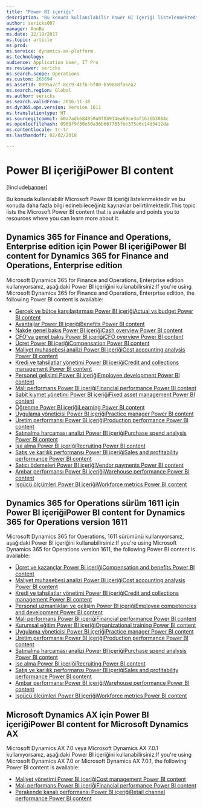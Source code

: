```yaml
---
title: "Power BI içeriği"
description: "Bu konuda kullanılabilir Power BI içeriği listelenmektedir ve bu konuda daha fazla bilgi edinebileceğiniz kaynaklar belirtilmektedir."
author: sericks007
manager: AnnBe
ms.date: 12/19/2017
ms.topic: article
ms.prod: 
ms.service: dynamics-ax-platform
ms.technology: 
audience: Application User, IT Pro
ms.reviewer: sericks
ms.search.scope: Operations
ms.custom: 265694
ms.assetid: 0095a7cf-8cc9-41f6-bf00-b59868fa6ea2
ms.search.region: Global
ms.author: sericks
ms.search.validFrom: 2016-11-30
ms.dyn365.ops.version: Version 1611
ms.translationtype: HT
ms.sourcegitcommit: b0a7adb684850a0f0b914ea89ce3af1636b3084c
ms.openlocfilehash: 0969f9f30e50a36b667765fbe375e6c14d3412da
ms.contentlocale: tr-tr
ms.lasthandoff: 02/02/2018

---
```


# <a name="power-bi-content"></a><span data-ttu-id="dc829-103">Power BI içeriği</span><span class="sxs-lookup"><span data-stu-id="dc829-103">Power BI content</span></span>
[!include[banner](../includes/banner.md)]


<span data-ttu-id="dc829-104">Bu konuda kullanılabilir Microsoft Power BI içeriği listelenmektedir ve bu konuda daha fazla bilgi edinebileceğiniz kaynaklar belirtilmektedir.</span><span class="sxs-lookup"><span data-stu-id="dc829-104">This topic lists the Microsoft Power BI content that is available and points you to resources where you can learn more about it.</span></span>

## <a name="power-bi-content-for-dynamics-365-for-finance-and-operations-enterprise-edition"></a><span data-ttu-id="dc829-105">Dynamics 365 for Finance and Operations, Enterprise edition için Power BI içeriği</span><span class="sxs-lookup"><span data-stu-id="dc829-105">Power BI content for Dynamics 365 for Finance and Operations, Enterprise edition</span></span>
<span data-ttu-id="dc829-106">Microsoft Dynamics 365 for Finance and Operations, Enterprise edition kullanıyorsanız, aşağıdaki Power BI içeriğini kullanabilirsiniz:</span><span class="sxs-lookup"><span data-stu-id="dc829-106">If you're using Microsoft Dynamics 365 for Finance and Operations, Enterprise edition, the following Power BI content is available:</span></span>

- [<span data-ttu-id="dc829-107">Gerçek ve bütçe karşılaştırması Power BI içeriği</span><span class="sxs-lookup"><span data-stu-id="dc829-107">Actual vs budget Power BI content</span></span>](ledger-budgets-power-bi.md)
- [<span data-ttu-id="dc829-108">Avantajlar Power BI içeriği</span><span class="sxs-lookup"><span data-stu-id="dc829-108">Benefits Power BI content</span></span>](benefits-power-bi.md)
- [<span data-ttu-id="dc829-109">Nakde genel bakış Power BI içeriği</span><span class="sxs-lookup"><span data-stu-id="dc829-109">Cash overview Power BI content</span></span>](../../financials/cash-bank-management/Cash-Overview-Power-BI-content.md)
- [<span data-ttu-id="dc829-110">CFO'ya genel bakış Power BI içeriği</span><span class="sxs-lookup"><span data-stu-id="dc829-110">CFO overview Power BI content</span></span>](CFO-power-bi.md)
- [<span data-ttu-id="dc829-111">Ücret Power BI içeriği</span><span class="sxs-lookup"><span data-stu-id="dc829-111">Compensation Power BI content</span></span>](compensation-power-bi.md)
- [<span data-ttu-id="dc829-112">Maliyet muhasebesi analizi Power BI içeriği</span><span class="sxs-lookup"><span data-stu-id="dc829-112">Cost accounting analysis Power BI content</span></span>](cost-accounting-analysis-content-pack.md) 
- [<span data-ttu-id="dc829-113">Kredi ve tahsilatlar yönetimi Power BI içeriği</span><span class="sxs-lookup"><span data-stu-id="dc829-113">Credit and collections management Power BI content</span></span>](../../financials/accounts-receivable/credit-collections-power-bi.md)
- [<span data-ttu-id="dc829-114">Personel gelişimi Power BI içeriği</span><span class="sxs-lookup"><span data-stu-id="dc829-114">Employee development Power BI content</span></span>](employee-development-PBI.md) 
- [<span data-ttu-id="dc829-115">Mali performans Power BI içeriği</span><span class="sxs-lookup"><span data-stu-id="dc829-115">Financial performance Power BI content</span></span>](financial-performance-power-bi-content-pack.md)
- [<span data-ttu-id="dc829-116">Sabit kıymet yönetimi Power BI içeriği</span><span class="sxs-lookup"><span data-stu-id="dc829-116">Fixed asset management Power BI content</span></span>](../../financials/fixed-assets/Fixed-asset-management-workspace.md)
- [<span data-ttu-id="dc829-117">Öğrenme Power BI içeriği</span><span class="sxs-lookup"><span data-stu-id="dc829-117">Learning Power BI content</span></span>](learning-power-bi.md)
- [<span data-ttu-id="dc829-118">Uygulama yöneticisi Power BI içeriği</span><span class="sxs-lookup"><span data-stu-id="dc829-118">Practice manager Power BI content</span></span>](practice-manager-power-bi.md)
- [<span data-ttu-id="dc829-119">Üretim performansı Power BI içeriği</span><span class="sxs-lookup"><span data-stu-id="dc829-119">Production performance Power BI content</span></span>](production-performance-power-bi.md)
- [<span data-ttu-id="dc829-120">Satınalma harcaması analizi Power BI içeriği</span><span class="sxs-lookup"><span data-stu-id="dc829-120">Purchase spend analysis Power BI content</span></span>](purchase-content-pack-for-power-bi.md) 
- [<span data-ttu-id="dc829-121">İşe alma Power BI içeriği</span><span class="sxs-lookup"><span data-stu-id="dc829-121">Recruiting Power BI content</span></span>](recruiting-analysis-power-bi-content-pack.md) 
- [<span data-ttu-id="dc829-122">Satış ve karlılık performansı Power BI içeriği</span><span class="sxs-lookup"><span data-stu-id="dc829-122">Sales and profitability performance Power BI content</span></span>](sales-profitability-performance-content-pack.md)
- [<span data-ttu-id="dc829-123">Satıcı ödemeleri Power BI içeriği</span><span class="sxs-lookup"><span data-stu-id="dc829-123">Vendor payments Power BI content</span></span>](../../financials/accounts-payable/Vendor-payments-workspace.md)
- [<span data-ttu-id="dc829-124">Ambar performansı Power BI içeriği</span><span class="sxs-lookup"><span data-stu-id="dc829-124">Warehouse performance Power BI content</span></span>](warehouse-power-bi-content.md)
- [<span data-ttu-id="dc829-125">İşgücü ölçümleri Power BI içeriği</span><span class="sxs-lookup"><span data-stu-id="dc829-125">Workforce metrics Power BI content</span></span>](workforce-analysis-power-bi-content-pack.md)  

## <a name="power-bi-content-for-dynamics-365-for-operations-version-1611"></a><span data-ttu-id="dc829-126">Dynamics 365 for Operations sürüm 1611 için Power BI içeriği</span><span class="sxs-lookup"><span data-stu-id="dc829-126">Power BI content for Dynamics 365 for Operations version 1611</span></span>
<span data-ttu-id="dc829-127">Microsoft Dynamics 365 for Operations, 1611 sürümünü kullanıyorsanız, aşağıdaki Power BI içeriğini kullanabilirsiniz:</span><span class="sxs-lookup"><span data-stu-id="dc829-127">If you're using Microsoft Dynamics 365 for Operations version 1611, the following Power BI content is available:</span></span>

- [<span data-ttu-id="dc829-128">Ücret ve kazançlar Power BI içeriği</span><span class="sxs-lookup"><span data-stu-id="dc829-128">Compensation and benefits Power BI content</span></span>](compensation-and-benefits-analysis-power-bi-content-pack.md)   
- [<span data-ttu-id="dc829-129">Maliyet muhasebesi analizi Power BI içeriği</span><span class="sxs-lookup"><span data-stu-id="dc829-129">Cost accounting analysis Power BI content</span></span>](cost-accounting-analysis-content-pack.md) 
- [<span data-ttu-id="dc829-130">Kredi ve tahsilatlar yönetimi Power BI içeriği</span><span class="sxs-lookup"><span data-stu-id="dc829-130">Credit and collections management Power BI content</span></span>](../../financials/accounts-receivable/credit-collections-power-bi.md)
- [<span data-ttu-id="dc829-131">Personel uzmanlıkları ve gelişim Power BI içeriği</span><span class="sxs-lookup"><span data-stu-id="dc829-131">Employee competencies and development Power BI content</span></span>](employee-competencies-and-development-analysis-power-bi-content-pack.md) 
- [<span data-ttu-id="dc829-132">Mali performans Power BI içeriği</span><span class="sxs-lookup"><span data-stu-id="dc829-132">Financial performance Power BI content</span></span>](financial-performance-power-bi-content-pack.md)
- [<span data-ttu-id="dc829-133">Kurumsal eğitim Power BI içeriği</span><span class="sxs-lookup"><span data-stu-id="dc829-133">Organizational training Power BI content</span></span>](organizational-training-analysis-power-bi-content-pack.md) 
- [<span data-ttu-id="dc829-134">Uygulama yöneticisi Power BI içeriği</span><span class="sxs-lookup"><span data-stu-id="dc829-134">Practice manager Power BI content</span></span>](practice-manager-power-bi.md)
- [<span data-ttu-id="dc829-135">Üretim performansı Power BI içeriği</span><span class="sxs-lookup"><span data-stu-id="dc829-135">Production performance Power BI content</span></span>](production-performance-power-bi.md)
- [<span data-ttu-id="dc829-136">Satınalma harcaması analizi Power BI içeriği</span><span class="sxs-lookup"><span data-stu-id="dc829-136">Purchase spend analysis Power BI content</span></span>](purchase-content-pack-for-power-bi.md) 
- [<span data-ttu-id="dc829-137">İşe alma Power BI içeriği</span><span class="sxs-lookup"><span data-stu-id="dc829-137">Recruiting Power BI content</span></span>](recruiting-analysis-power-bi-content-pack.md) 
- [<span data-ttu-id="dc829-138">Satış ve karlılık performansı Power BI içeriği</span><span class="sxs-lookup"><span data-stu-id="dc829-138">Sales and profitability performance Power BI content</span></span>](sales-profitability-performance-content-pack.md)
- [<span data-ttu-id="dc829-139">Ambar performansı Power BI içeriği</span><span class="sxs-lookup"><span data-stu-id="dc829-139">Warehouse performance Power BI content</span></span>](warehouse-power-bi-content.md)
- [<span data-ttu-id="dc829-140">İşgücü ölçümleri Power BI içeriği</span><span class="sxs-lookup"><span data-stu-id="dc829-140">Workforce metrics Power BI content</span></span>](workforce-analysis-power-bi-content-pack.md)  

## <a name="power-bi-content-for-microsoft-dynamics-ax"></a><span data-ttu-id="dc829-141">Microsoft Dynamics AX için Power BI içeriği</span><span class="sxs-lookup"><span data-stu-id="dc829-141">Power BI content for Microsoft Dynamics AX</span></span>
<span data-ttu-id="dc829-142">Microsoft Dynamics AX 7.0 veya Microsoft Dynamics AX 7.0.1 kullanıyorsanız, aşağıdaki Power BI içeriğini kullanabilirsiniz:</span><span class="sxs-lookup"><span data-stu-id="dc829-142">If you're using Microsoft Dynamics AX 7.0 or Microsoft Dynamics AX 7.0.1, the following Power BI content is available:</span></span>

- [<span data-ttu-id="dc829-143">Maliyet yönetimi Power BI içeriği</span><span class="sxs-lookup"><span data-stu-id="dc829-143">Cost management Power BI content</span></span>](cost-management-content-pack.md)    
- [<span data-ttu-id="dc829-144">Mali performans Power BI içeriği</span><span class="sxs-lookup"><span data-stu-id="dc829-144">Financial performance Power BI content</span></span>](financial-performance-power-bi-content-pack.md)
- [<span data-ttu-id="dc829-145">Perakende kanalı performansı Power BI içeriği</span><span class="sxs-lookup"><span data-stu-id="dc829-145">Retail channel performance Power BI content</span></span>](retail-channel-performance-dashboard-power-bi-data.md) 



